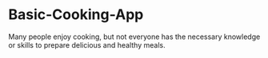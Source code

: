 # Basic-Cooking-App
Many people enjoy cooking, but not everyone has the necessary knowledge or skills to prepare delicious and healthy meals.
